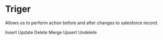 # Triger

Allows us to perform action before and after changes to salesforce record.

Insert
Update
Delete
Merge
Upsert
Undelete

